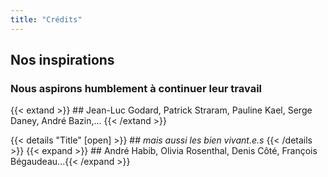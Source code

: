 ```yaml
---
title: "Crédits"
---
```


## Nos inspirations

### Nous aspirons humblement à continuer leur travail

 {{< extand >}} ## Jean-Luc Godard, Patrick Straram, Pauline Kael, Serge Daney, André Bazin,... {{< /extand >}}

{{< details "Title" [open] >}} ## *mais aussi les bien vivant.e.s* {{< /details >}} {{< expand >}} ## André Habib, Olivia Rosenthal, Denis Côté, François Bégaudeau...{{< /expand >}}




